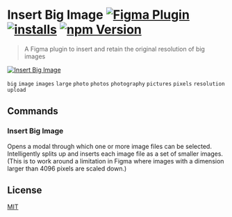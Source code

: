# Insert Big Image [![Figma Plugin](https://img.shields.io/badge/figma-Insert%20Big%20Image-yellow?cacheSeconds=1800)](https://figma.com/community/plugin/799646392992487942/Insert-Big-Image) [![installs](https://img.shields.io/endpoint?cacheSeconds=1800&url=https://yuanqing.github.io/figma-plugins-stats/plugin/799646392992487942/installs.json)](https://figma.com/community/plugin/799646392992487942/Insert-Big-Image) [![npm Version](https://img.shields.io/npm/v/figma-insert-big-image?cacheSeconds=1800)](https://npmjs.com/package/figma-insert-big-image)

> A Figma plugin to insert and retain the original resolution of big images

[![Insert Big Image](https://raw.githubusercontent.com/yuanqing/figma-plugins/master/packages/figma-insert-big-image/media/cover.png)](https://figma.com/community/plugin/799646392992487942/Insert-Big-Image)

`big` `image` `images` `large` `photo` `photos` `photography` `pictures` `pixels` `resolution` `upload`

## Commands

### Insert Big Image

Opens a modal through which one or more image files can be selected. Intelligently splits up and inserts each image file as a set of smaller images. (This is to work around a limitation in Figma where images with a dimension larger than 4096 pixels are scaled down.)

## License

[MIT](/LICENSE.md)
